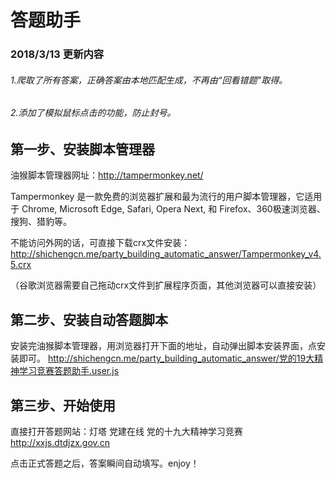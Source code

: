 # 答题助手

### 2018/3/13 更新内容
###### 1.爬取了所有答案，正确答案由本地匹配生成，不再由“回看错题”取得。
###### 2.添加了模拟鼠标点击的功能，防止封号。

## 第一步、安装脚本管理器

油猴脚本管理器网址：http://tampermonkey.net/

Tampermonkey 是一款免费的浏览器扩展和最为流行的用户脚本管理器，它适用于 Chrome, Microsoft Edge, Safari, Opera Next, 和 Firefox、360极速浏览器、搜狗、猎豹等。


不能访问外网的话，可直接下载crx文件安装：
http://shichengcn.me/party_building_automatic_answer/Tampermonkey_v4.5.crx

（谷歌浏览器需要自己拖动crx文件到扩展程序页面，其他浏览器可以直接安装）
## 第二步、安装自动答题脚本
安装完油猴脚本管理器，用浏览器打开下面的地址，自动弹出脚本安装界面，点安装即可。
http://shichengcn.me/party_building_automatic_answer/党的19大精神学习竞赛答题助手.user.js
## 第三步、开始使用
直接打开答题网站：灯塔 党建在线 党的十九大精神学习竞赛  http://xxjs.dtdjzx.gov.cn

点击正式答题之后，答案瞬间自动填写。enjoy！
